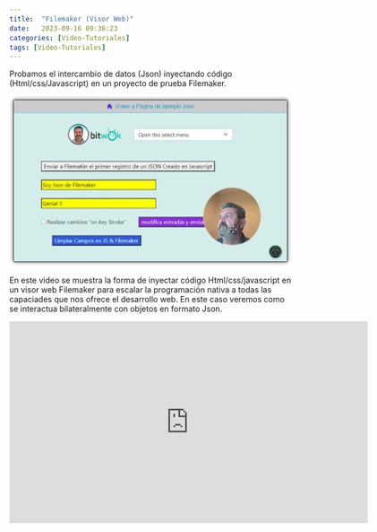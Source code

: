 ```yaml
---
title:  "Filemaker (Visor Web)"
date:   2023-09-16 09:36:23
categories: [Video-Tutoriales]
tags: [Video-Tutoriales]
---
```


Probamos el intercambio de datos (Json) inyectando código (Html/css/Javascript)
en un proyecto de prueba Filemaker.

![Filemaker](/images/filemaker.png)

En este video se muestra la forma de inyectar código Html/css/javascript en
un visor web Filemaker para escalar la programación nativa a todas las 
capaciades que nos ofrece el desarrollo web. En este caso veremos como se
interactua bilateralmente con objetos en formato Json.


<div class="myvideodiv">
<iframe class="myvideo" width="640" height="360" frameborder="0" src="https://mega.nz/embed/0uJlgKLA#8umqIIxGIhD9lyjQnuLa0k-g8AqPDlAdawrnaNrA5AQ" allowfullscreen ></iframe>
</div>
